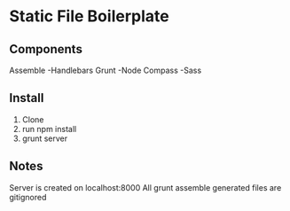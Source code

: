 Static File Boilerplate
==============

Components
----------
Assemble
-Handlebars
Grunt
-Node
Compass
-Sass

Install
----------
1. Clone
2. run npm install
3. grunt server

Notes
----------
Server is created on localhost:8000
All grunt assemble generated files are gitignored
